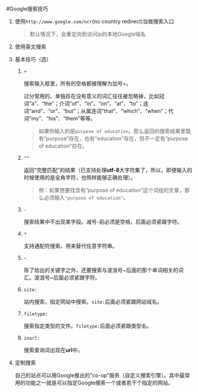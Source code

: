 #Google搜索技巧

1. 使用`http://www.google.com/ncr`(no country redirect)当做搜索入口

    >默认情况下，会重定向到访问ip的本地Google域名

2. 使用英文搜索

3. 基本技巧（选）
    1. `+`

        搜索输入框里，所有的空格都被理解为加号+。

        过分常用的、单独存在没有意义的词汇往往被忽略掉，比如冠词“a”、“the”；介词“of”、“in”、“on”、“at”、“to”；连词“and”、“or”、“but”；从属连词“that”、“which”、“when”；代词“my”、“his”、“them”等等。
        >如果你输入的是`purpose of education`，那么返回的搜索结果里既有“purpose”存在，也有“education”存在，但不一定有“purpose of education”存在。
    2. `""`

        返回“完整匹配”的结果（已支持处理**utf-8**大字符集了，所以，即便输入的时候使用的是全角字符，也照样能够正确处理）。

        >例：如果想要找含有“purpose of education”这个词组的文章，那么必须输入`"purpose of education"`。
    3. `-`

        搜索结果中不出现某字段。减号-前必须是空格，后面必须紧跟字符。
    4. `*`

        支持通配符搜索，用来替代任意字符串。
    5. `~`

        除了给出的关键字之外，还要搜索与波浪号~后面的那个单词相关的词汇。波浪号~后面必须紧跟字符。
    6. `site:`

        站内搜索，指定网站中搜索。`site:`后面必须紧跟网站域名。
    7. `filetype:`

        搜索指定类型的文件。`filetype:`后面必须紧跟类型名。
    8. `inurl:`

        搜索查询词出现在**url**中。
4. 定制搜索

    自己的站点可以用Google推出的“co-op”服务（自定义搜索引擎）。其中最常用的功能之一就是可以指定Google搜索一个或者若干个指定的网站。